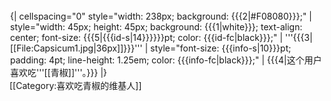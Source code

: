 <div style="float: left; border:solid {{{1|#DC1436}}} 1px; margin: 1px;">
{| cellspacing="0" style="width: 238px; background: {{{2|#F08080}}};"
| style="width: 45px; height: 45px; background: {{{1|white}}}; text-align: center; font-size: {{{5|{{{id-s|14}}}}}}pt; color: {{{id-fc|black}}};" | '''{{{3|[[File:Capsicum1.jpg|36px]]}}}'''
| style="font-size: {{{info-s|10}}}pt; padding: 4pt; line-height: 1.25em; color: {{{info-fc|black}}};" | {{{4|这个用户喜欢吃'''[[青椒]]'''。}}}
|}</div>

[[Category:喜欢吃青椒的维基人]]